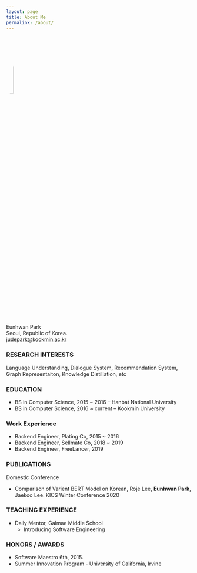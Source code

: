 ```yaml
---
layout: page
title: About Me
permalink: /about/
---
```

<img src="https://avatars.githubusercontent.com/JudePark96" width="20%" height="20%" style="border-radius:50%"/><br/>
Eunhwan Park <br >
Seoul, Republic of Korea. <br >
judepark@kookmin.ac.kr
### RESEARCH INTERESTS
Language Understanding, Dialogue System, Recommendation System, Graph Representaiton, Knowledge Distillation, etc
### EDUCATION
- BS in Computer Science, 2015 ~ 2016 – Hanbat National University
- BS in Computer Science, 2016 ~ current – Kookmin University

### Work Experience
- Backend Engineer, Plating Co, 2015 ~ 2016
- Backend Engineer, Sellmate Co, 2018 ~ 2019
- Backend Engineer, FreeLancer, 2019

### PUBLICATIONS
Domestic Conference
- Comparison of Varient BERT Model on Korean, Roje Lee, **Eunhwan Park**, Jaekoo Lee. KICS Winter Conference 2020

### TEACHING EXPERIENCE
- Daily Mentor, Galmae Middle School
  - Introducing Software Engineering 

### HONORS / AWARDS
- Software Maestro 6th, 2015.
- Summer Innovation Program - University of California, Irvine
